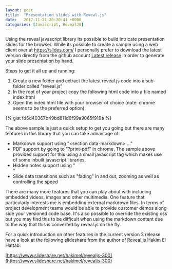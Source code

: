 ```yaml
---
layout: post
title:  "Presentation slides with Reveal.js"
date:   2017-11-21 20:20:41 +0000
categories: [Javascript, RevealJS]
---
```


Using the reveal javascript library its possible to build intricate presentation slides for the browser. While its possible to create a sample using a web client over at <a href="https://slides.com/">https://slides.com/</a> I personally prefer to download the latest version directly from the github account <a href="https://github.com/hakimel/reveal.js/releases/latest">Latest release</a> in order to generate your slide presentation by hand.

Steps to get it all up and running:

<ol>
	<li>Create a new folder and extract the latest reveal.js code into a sub-folder called "reveal.js"</li>
	<li>In the root of your project copy the following html code into a file named index.html</li>
	<li>Open the index.html file with your browser of choice (note: chrome seems to be the preferred option)</li>
</ol>
{% gist fd6d40367b49bd811d6f99a9065f919a %}

The above sample is just a quick setup to get you going but there are many features in this library that you can take advantage of:
<ul>
	<li>Markdown support using "<<span class="pl-ent">section</span> <span class="pl-e">data-markdown> ..."</span></li>
	<li>PDF support by going to "?print-pdf" in chrome. The sample above provides support for this using a small javascript tag which makes use of some inbuilt javascript libraries.</li>
	<li>Hidden notes support using "<section data-separator-notes=...>"</li>
	<li>Slide data transitions such as "fading" in and out, zooming as well as controlling the speed</li>
</ul>
There are many more features that you can play about with including embedded videos, images and other multimedia. One feature that particularly interests me is embedding external markdown files. In terms of project development teams would be able to provide customer demos along side your versioned code base. It's also possible to override the existing css but you may find this to be difficult when using the markdown content due to the way that this is converted by reveal.js on the fly.

For a quick introduction on other features in the current version 3 release have a look at the following slideshare from the author of Reveal.js Hakim El Hattab:

[https://www.slideshare.net/hakimel/revealjs-300](https://www.slideshare.net/hakimel/revealjs-300)
